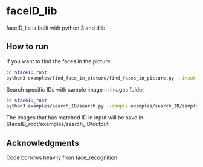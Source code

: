 # faceID_lib

faceID_lib is built with python 3 and dlib

## How to run
If you want to find the faces in the picture

```bash
cd $faceID_root
python3 examples/find_face_in_picture/find_faces_in_picture.py --input image_to_test --output output_image_with_face_rect
```

Search specific IDs with sample image in images folder

```bash
cd $faceID_root
python3 examples/search_ID/search.py --sample examples/search_ID/sample_clintion_trump.png --input examples/search_ID/input/ --output_folder examples/search_ID/output/ --cpus 1 --model cnn
```

The images that has matched ID in input will be save in $faceID_root/examples/search_ID/output

## Acknowledgments
Code borrows heavily from [face_recognition](https://github.com/ageitgey/face_recognition)
